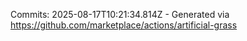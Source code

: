 Commits: 2025-08-17T10:21:34.814Z - Generated via https://github.com/marketplace/actions/artificial-grass
<br>

